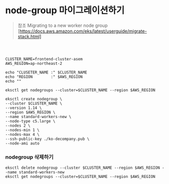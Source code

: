 # node-group 마이그레이션하기

> 참조 Migrating to a new worker node group [https://docs.aws.amazon.com/eks/latest/userguide/migrate-stack.html]
```



CLUSTER_NAME=frontend-cluster-asem
AWS_REGION=ap-northeast-2

echo "CLUSETER_NAME :" $CLUSTER_NAME
echo "REGION        :" $AWS_REGION
echo ""

eksctl get nodegroups --cluster=$CLUSTER_NAME --region $AWS_REGION

eksctl create nodegroup \
--cluster $CLUSTER_NAME \
--version 1.14 \
--region $AWS_REGION \
--name standard-workers-new \
--node-type c5.large \
--nodes 2 \
--nodes-min 1 \
--nodes-max 4 \
--ssh-public-key ./ko-decompany.pub \
--node-ami auto
```

### nodegroup 삭제하기
```
eksctl delete nodegroup --cluster $CLUSTER_NAME --region $AWS_REGION --name standard-workers-new
eksctl get nodegroups --cluster=$CLUSTER_NAME --region $AWS_REGION
```